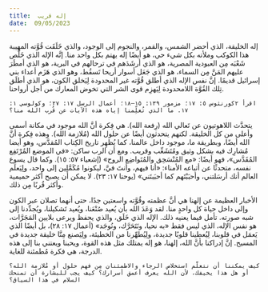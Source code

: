 ```yaml
---
title:  إله قريب
date:  09/05/2023
---
```


إله الخليقة، الذي أحضر الشمس، والقمر، والنجوم إلى الوجود، والذي خَلَقَت قُوَّته المهيبة هذا الكوكب وملأته بكل شيء حي، هو أيضًا إله يهتم بكل واحد منا. إنَّه الإله الذي خَلَّص شَعْبَه مِن العبودية المصرية، هو الذي أرشَدَهم في ترحالهم في البرية، هو الذي أمطَرَ عليهم المَنَّ مِن السماء، هو الذي جَعَل أسوار أريحا تَسقُط، وهو الذي هَزَم أعداء بني إسرائيل قديمًا. إنَّ نفس الإله الذي أطلق قُوَّته غير المحدودة لِيَخلق الكون، هو الذي أطلَق تِلك القُوَّة اللامحدودة لِيَهزِم قوى الشر التي تخوض المعارك من أجل أرواحنا.

`اقرأ ٢كورنثوس ٥: ١٧؛ مزمور ١٣٩: ١٥–١٨؛ أعمال الرسل ١٧: ٢٧؛ وكولوسي ١: ١٧. ما الذي تُعلِّمنا إياه هذه الآيات عن قُرب الله منا؟`

يتحدَّث اللاهوتيون عن تَعالي الله (رِفعة الله). هي فِكرة أنَّ الله موجود في مكانة أسمى وأعلى من كل الخليقة. لكنهم يتحدثون أيضًا عن حلول الله (مُلازمة الله). وهذه فِكرة أنَّ الله أيضًا، وبطريقة ما، موجود داخل عالمنا، كما يُظهِر تاريخ الكِتاب المُقدَّس، وهو أيضا مُشارِك فيه بشكل وثيق ومُتَشَعِّب وقريب. ومع أن الرب ساكن: «في الموضع المُرْتَفِع المُقَدَّس»، فهو أيضًا: «مع المُنْسَحِق والمُتَواضِع الروح» (إشعياء ٥٧: ١٥). وكما قال يسوع نفسه، متحدثًا عن أتباعه الأمناء: «أنا فيهم، وأنتَ فيَّ، ليكونوا مُكَمَّلِين إلى واحد، ولِيَعلَم العالم أنك أرسَلتني، وأحبَبْتَهم كما أحبَبتَني» (يوحنا ١٧: ٢٣). لا يمكن أن يصبح أكثر حميمية وأكثر قُربًا مِن ذلك.

الأخبار العظيمة عن إلهنا هي أنَّ عظمته وقُوَّته واسعتين جدًا، حتى أنهما تصلان عبر الكون وإلى داخل حياة كل واحدٍ منا. لقد وَعَدَ الله بأن يُعيد صُنْعَنا، ويُعيد تَشكيلنا، ويُجدِّدنا إلى شبه صورته. تأمل فيما يعنيه ذلك. الإله الذي خَلَق، والذي يحفظ ويرعى بلايين المَجَرَّات، هو نفس الإله، الذي ليس فقط «به نحيا، ونَتَحَرَّك، ونُوجَد» (أعمال ١٧: ٢٨)، بل أيضًا الذي يَعمَل في قلوبنا، لِيُعطينا قلوبًا جديدة، ولِيُطهِّرنا من الخطيئة، ولِيَصنع مِنَّا خليقة جديدة في المسيح. إنَّ إدراكنا بأنَّ الله، إلهنا، هو إله يمتلك مثل هذه القوة، ويحبنا ويعتني بنا إلى هذه الدرجة، هي فكرة مُطمئنة للغاية.

`كيف يمكننا أن نتعلَّم استخلاص الرجاء والاطمئنان مِن فهم حلول أو مُلازمة الله؟ أو هل هذا يخيفك، لأن الله يعرف أعمق أسرارك؟ كيف يجب للبشارة أن تمنحك السلام في هذا السياق؟`